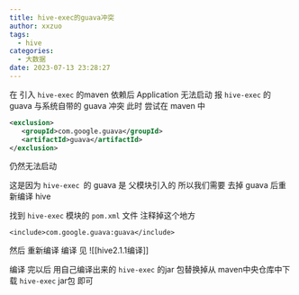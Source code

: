 ```yaml
---
title: hive-exec的guava冲突
author: xxzuo
tags:
  - hive
categories:
  - 大数据
date: 2023-07-13 23:28:27
---
```


在 引入 `hive-exec` 的maven 依赖后 Application 无法启动
报 `hive-exec` 的 guava 与系统自带的 guava 冲突
此时 尝试在 maven 中 
```xml
<exclusion>  
   <groupId>com.google.guava</groupId>  
   <artifactId>guava</artifactId>  
</exclusion>
```
仍然无法启动

这是因为 `hive-exec `的 guava 是 父模块引入的
所以我们需要 去掉 guava 后重新编译 hive 

找到 `hive-exec` 模块的 `pom.xml` 文件
注释掉这个地方
```
<include>com.google.guava:guava</include>
```

然后 重新编译
编译 见 ![[hive2.1.1编译]]

编译 完以后 用自己编译出来的 `hive-exec` 的jar 包替换掉从 maven中央仓库中下载 `hive-exec` jar包
即可





